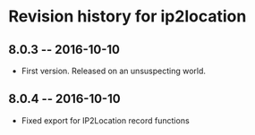 # Revision history for ip2location

## 8.0.3  -- 2016-10-10

* First version. Released on an unsuspecting world.

## 8.0.4  -- 2016-10-10

* Fixed export for IP2Location record functions
